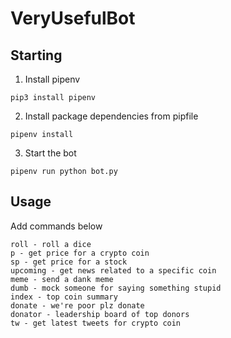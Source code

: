 # VeryUsefulBot


## Starting
1. Install pipenv
```shell
pip3 install pipenv
```

2. Install package dependencies from pipfile
```shell
pipenv install
```

3. Start the bot
```shell
pipenv run python bot.py
```

## Usage
Add commands below

```
roll - roll a dice
p - get price for a crypto coin
sp - get price for a stock
upcoming - get news related to a specific coin
meme - send a dank meme
dumb - mock someone for saying something stupid
index - top coin summary
donate - we're poor plz donate
donator - leadership board of top donors 
tw - get latest tweets for crypto coin
```
